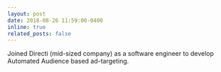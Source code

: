 ```yaml
---
layout: post
date: 2018-08-26 11:59:00-0400
inline: true
related_posts: false
---
```


Joined Directi (mid-sized company) as a software engineer to develop Automated Audience based ad-targeting.
